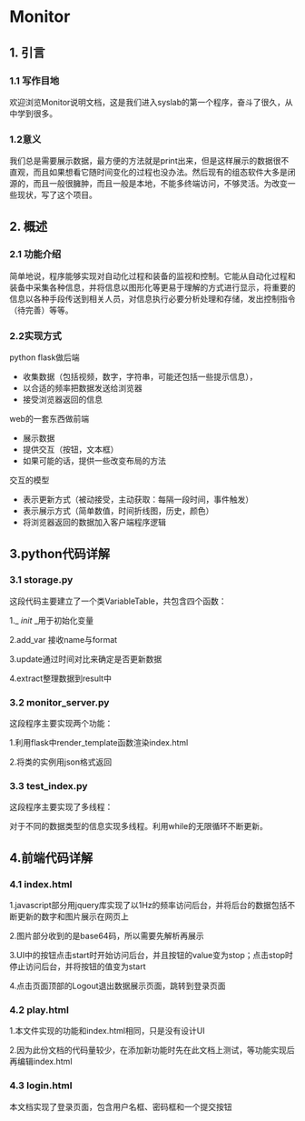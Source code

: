 # Monitor
## 1. 引言

### 1.1 写作目地

欢迎浏览Monitor说明文档，这是我们进入syslab的第一个程序，奋斗了很久，从中学到很多。

### 1.2意义

我们总是需要展示数据，最方便的方法就是print出来，但是这样展示的数据很不直观，而且如果想看它随时间变化的过程也没办法。然后现有的组态软件大多是闭源的，而且一般很臃肿，而且一般是本地，不能多终端访问，不够灵活。为改变一些现状，写了这个项目。

## 2. 概述

### 2.1 功能介绍

简单地说，程序能够实现对自动化过程和装备的监视和控制。它能从自动化过程和装备中采集各种信息，并将信息以图形化等更易于理解的方式进行显示，将重要的信息以各种手段传送到相关人员，对信息执行必要分析处理和存储，发出控制指令（待完善）等等。

### 2.2实现方式

python flask做后端

- 收集数据（包括视频，数字，字符串，可能还包括一些提示信息），
- 以合适的频率把数据发送给浏览器
- 接受浏览器返回的信息

web的一套东西做前端

- 展示数据
- 提供交互（按钮，文本框）
- 如果可能的话，提供一些改变布局的方法

交互的模型

- 表示更新方式（被动接受，主动获取：每隔一段时间，事件触发）
- 表示展示方式（简单数值，时间折线图，历史，颜色）
- 将浏览器返回的数据加入客户端程序逻辑

## 3.python代码详解

### 3.1 storage.py

这段代码主要建立了一个类VariableTable，共包含四个函数：

1._ _init_ _用于初始化变量

2.add_var 接收name与format

3.update通过时间对比来确定是否更新数据

4.extract整理数据到result中


### 3.2 monitor_server.py

这段程序主要实现两个功能：

1.利用flask中render_template函数渲染index.html

2.将类的实例用json格式返回

### 3.3 test_index.py

这段程序主要实现了多线程：

对于不同的数据类型的信息实现多线程。利用while的无限循环不断更新。

## 4.前端代码详解

### 4.1 index.html

1.javascript部分用jquery库实现了以1Hz的频率访问后台，并将后台的数据包括不断更新的数字和图片展示在网页上

2.图片部分收到的是base64码，所以需要先解析再展示

3.UI中的按钮点击start时开始访问后台，并且按钮的value变为stop；点击stop时停止访问后台，并将按钮的值变为start

4.点击页面顶部的Logout退出数据展示页面，跳转到登录页面

### 4.2 play.html

1.本文件实现的功能和index.html相同，只是没有设计UI

2.因为此份文档的代码量较少，在添加新功能时先在此文档上测试，等功能实现后再编辑index.html

### 4.3 login.html

本文档实现了登录页面，包含用户名框、密码框和一个提交按钮

